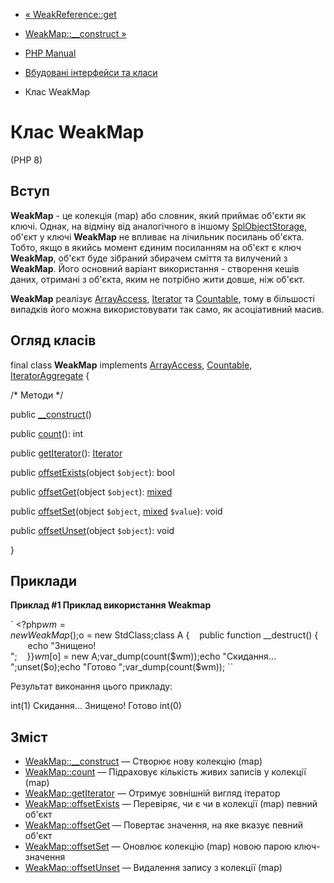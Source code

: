 - [« WeakReference::get](weakreference.get.md)
- [WeakMap::\_\_construct »](ext-weakmap.construct.md)

- [PHP Manual](index.md)
- [Вбудовані інтерфейси та класи](reserved.interfaces.md)
- Клас WeakMap

# Клас WeakMap

(PHP 8)

## Вступ

**WeakMap** - це колекція (map) або словник, який приймає об'єкти
як ключі. Однак, на відміну від аналогічного в іншому
[SplObjectStorage](class.splobjectstorage.md), об'єкт у ключі
**WeakMap** не впливає на лічильник посилань об'єкта. Тобто, якщо в
якийсь момент єдиним посиланням на об'єкт є ключ
**WeakMap**, об'єкт буде зібраний збирачем сміття та вилучений з
**WeakMap**. Його основний варіант використання - створення кешів даних,
отримані з об'єкта, яким не потрібно жити довше, ніж об'єкт.

**WeakMap** реалізує [ArrayAccess](class.arrayaccess.md),
[Iterator](class.iterator.md) та [Countable](class.countable.md),
тому в більшості випадків його можна використовувати так само, як
асоціативний масив.

## Огляд класів

final class **WeakMap** implements
[ArrayAccess](class.arrayaccess.md),
[Countable](class.countable.md),
[IteratorAggregate](class.iteratoraggregate.md) {

/\* Методи \*/

public [\_\_construct](ext-weakmap.construct.md)()

public [count](weakmap.count.md)(): int

public [getIterator](weakmap.getiterator.md)():
[Iterator](class.iterator.md)

public [offsetExists](weakmap.offsetexists.md)(object `$object`): bool

public [offsetGet](weakmap.offsetget.md)(object `$object`):
[mixed](language.types.declarations.md#language.types.declarations.mixed)

public [offsetSet](weakmap.offsetset.md)(object `$object`,
[mixed](language.types.declarations.md#language.types.declarations.mixed)
`$value`): void

public [offsetUnset](weakmap.offsetunset.md)(object `$object`): void

}

## Приклади

**Приклад #1 Приклад використання **Weakmap****

` <?php$wm = new WeakMap();$o = new StdClass;class A {    public function __destruct() {         echo "Знищено!
";    }}$wm[$o] = new A;var_dump(count($wm));echo "Скидання...
";unset($o);echo "Готово
";var_dump(count($wm)); ``

Результат виконання цього прикладу:

int(1)
Скидання...
Знищено!
Готово
int(0)

## Зміст

- [WeakMap::\_\_construct](ext-weakmap.construct.md) — Створює нову
колекцію (map)
- [WeakMap::count](weakmap.count.md) — Підраховує кількість живих
записів у колекції (map)
- [WeakMap::getIterator](weakmap.getiterator.md) — Отримує зовнішній вигляд
ітератор
- [WeakMap::offsetExists](weakmap.offsetexists.md) — Перевіряє, чи є
чи в колекції (map) певний об'єкт
- [WeakMap::offsetGet](weakmap.offsetget.md) — Повертає значення,
на яке вказує певний об'єкт
- [WeakMap::offsetSet](weakmap.offsetset.md) — Оновлює колекцію
(map) новою парою ключ-значення
- [WeakMap::offsetUnset](weakmap.offsetunset.md) — Видалення запису з
колекції (map)
